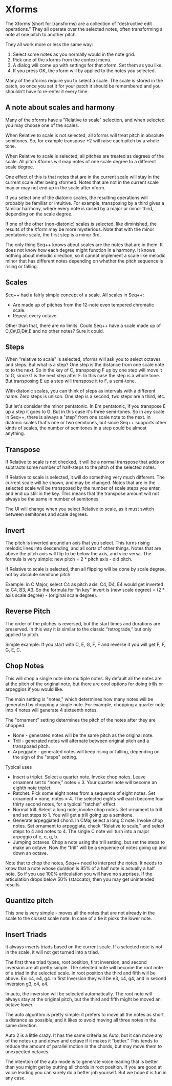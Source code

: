 # Xforms

The Xforms (short for transforms) are a collection of  “destructive edit operations.” They all operate over the selected notes, often transforming a note at one pitch to another pitch.

They all work more or less the same way:

1. Select some notes as you normally would in the note grid.
2. Pick one of the xforms from the context menu.
3. A dialog will come up with settings for that xform. Set them as you like.
4. If you press OK, the xform will by applied to the notes you selected.

Many of the xforms require you to select a scale. The scale is stored in the patch, so once you set it for your patch it should be remembered and you shouldn’t have to re-enter it every time.

## A note about scales and harmony

Many of the xforms have a "Relative to scale" selection, and when selected you may choose one of the scales.

When Relative to scale is not selected, all xforms will treat pitch in absolute semitones. So, for example transpose +2 will raise each pitch by a whole tone.

When Relative to scale is selected, all pitches are treated as degrees of the scale. All pitch Xforms will map notes of one scale degree to a different scale degree.

One effect of this is that notes that are in  the current scale will stay in the current scale after being xformed. Notes that are not in the current scale may or may not end up in the scale after xform.

If you select one of the diatonic scales, the resulting operations will probably be familiar or intuitive. For example, transposing by a third gives a familiar harmony, where every note is raised by a major or minor third, depending on the scale degree.

If one of the other (non-diatonic) scales is selected, like diminished, the results of the Xform may be more mysterious. Note that with the minor pentatonic scale, the first step is a minor 3rd.

The only thing Seq++ knows about scales are the notes that are in them. It does not know how each degree might function in a harmony. It knows nothing about melodic direction, so it cannot implement a scale like melodic minor that has different notes depending on whether the pitch sequence is rising or falling.

## Scales

Seq++ had a fairly simple concept of a scale. All scales in Seq++:

* Are made up of pitches from the 12-note even tempered chromatic scale.
* Repeat every octave.

Other than that, there are no limits. Could Seq++ have a scale made up of C,C#,D,D#,E and no other notes? Sure it could.

## Steps

When "relative to scale" is selected, xforms will ask you to select octaves and steps. But what is a step? One step is the distance from one scale note to to the next. So in the key of C, transposing F up by one step will move it to G, since G is the next step after F. In this case the step is a whole tone. But transposing E up a step will transpose it to F, a semi-tone.

With diatonic scales, you can think of steps as intervals with a different name. Zero steps is unison. One step is a second, two steps are a third, etc.

But let's consider the minor pentatonic. In Em pentatonic, if you transpose E up a step it goes to G. But in this case it's three semi-tones. So in any scale in Seq++, there is always a "step" from one scale note to the next. In diatonic scales that's one or two semitones, but since Seq++ supports other kinds of scales, the number of semitones in a step could be almost anything.

## Transpose

If Relative to scale is not checked, it will be a normal transpose that adds or subtracts some number of half-steps to the pitch of the selected notes.

If Relative to scale is selected, it will do something very much different. The current scale will be shown, and may be changed. Notes that are in the selected scale will be transposed by the number of scale steps you enter, and end up still in the key. This means that the transpose amount will not always be the same in number of semitones.

The UI will change when you select Relative to scale, as it must switch between semitones and scale degrees.

## Invert

The pitch is inverted around an axis that you select. This turns rising melodic lines into descending, and all sorts of other things. Notes that are above the pitch axis will flip to be below the axis, and vice versa. The formula is very simple:   new pitch = 2 * pitch axis - old pitch.

If Relative to scale is selected, then all flipping will be done by scale degree, not by absolute semitone pitch.

Example: in C Major, select C4 as pitch axis. C4, D4, E4 would get inverted to C4, B3, A3. So the formula for “in key” invert is  (new scale degree) = (2 * axis scale degree) - (original scale degree).

## Reverse Pitch

The order of the pitches is reversed, but the start times and durations are preserved. In this way it is similar to the classic “retrograde,” but only applied to pitch.

Simple example: If you start with C, E, G, F, F and reverse it you will get F, F, G, E, C.

## Chop Notes

This will chop a single note into multiple notes. By default all the notes are at the pitch of the original note, but there are cool options for doing trills or arpeggios if you would like.

The main setting is "notes," which determines how many notes will be generated by chopping a single note. For example, chopping a quarter note into 4 notes will generate 4 sixteenth notes.

The "ornament" setting determines the pitch of the notes after they are chopped:

* None - generated notes will be the same pitch as the original note.
* Trill - generated notes will alternate between original pitch and a transposed pitch.
* Arpeggiate - generated notes will keep rising or falling, depending on the sign of the "steps" setting.

Typical uses

* Insert a triplet. Select a quarter note. Invoke chop notes. Leave ornament set to “none,” notes = 3. Your quarter note will become an eighth note triplet.
* Ratchet. Pick some eight notes from a sequence of eight notes. Set ornament = none, notes = 4. The selected eights will each become four thirty second notes, for a typical "ratchet" effect.
* Normal trill. Select a long note, invoke chop notes. Set ornament to trill and set steps to 1. You will get a trill going up a semitone.
* Generate arpeggiated chord. In CMaj select a long C note. Invoke chop notes. Set ornament to arpeggiate, check "Relative to scale," and select steps to 4 and notes to 4. The single C note will turn into a major arpeggio of c, e, g, b.
* Jumping octaves. Chop a note using the trill setting, but set the steps to make an octave. Now the "trill" will be a sequence of notes going up and down an octave.

Note that to chop the notes, Seq++ need to interpret the notes. It needs to know that a note whose duration is 85% of a half note is actually a half note. So if you use 100% articulation you will have no surprises. If the articulation drops below 50% (staccato), then you may get unintended results.

## Quantize pitch

This one is very simple - moves all the notes that are not already in the scale to the closest scale note. In case of a tie it picks the lower note.

## Insert Triads

It always inserts triads based on the current scale. If a selected note is not in the scale, it will not get turned into a triad.

The first three triad types, root position, first inversion, and second inversion are all pretty simple. The selected note will become the root note of a triad in the selected scale. In root position the third and fifth will be above. Ex: c4, e4, g4. In first Inversion they will be e3, c4, g4, and in second inversion g3, c4, e4.

In auto, the inversion will be selected automatically. The root note will always stay at the original pitch, but the third and fifth might be moved an octave lower.

The auto algorithm is pretty simple: it prefers to move all the notes as short a distance as possible, and it likes to avoid moving all three notes in the same direction.

Auto 2 is a little crazy. It has the same criteria as Auto, but it can move any of the notes up and down and octave if it makes it “better.” This tends to reduce the amount of parallel motion in the chords, but may move them to unexpected octaves.

The intention of the auto mode is to generate voice leading that is better than you might get by putting all chords in root position. If you are good at voice leading you can surely do a better job yourself. But we hope it is fun in any case.
